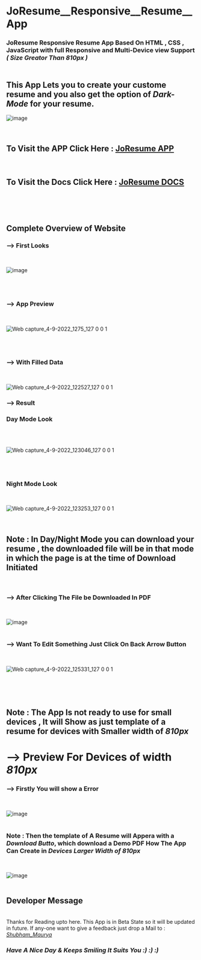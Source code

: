 # JoResume__Responsive__Resume__App


 ### JoResume Responsive Resume App Based On HTML , CSS , JavaScript with full Responsive and Multi-Device view Support <i><b>( Size Greator Than 810px )</i></b><br><br>
 
 ## This App Lets you to create your custome resume and you also get the option of <i><b>Dark-Mode</i></b> for your resume.<br>
 
 ![image](https://user-images.githubusercontent.com/65014926/188300526-3df6adfe-ece0-4846-ba6d-0ba15e72387b.png)



<br>

## To Visit the APP Click Here : <a href = "https://shubham996633.github.io/JoResume__Responsive__Resume__App/">JoResume APP</a> 

<br>

## To Visit the Docs Click Here : <a href = "https://github.com/Shubham996633/JoResume__Responsive__Resume__App/blob/main/JoResume%20Docs.md">JoResume DOCS</a> 



<br><br><br>


## Complete Overview of Website

### --> First Looks

<br>

![image](https://user-images.githubusercontent.com/65014926/188300746-32b7a2f8-c8f6-4715-9808-621d8f889d04.png)

<br>
<br>

### --> App Preview

<br>

![Web capture_4-9-2022_1275_127 0 0 1](https://user-images.githubusercontent.com/65014926/188300857-1612fb24-17e4-4f56-bb9f-e7d000b62b08.jpeg)

<br>
<br>

### --> With Filled Data 

<br>

![Web capture_4-9-2022_122527_127 0 0 1](https://user-images.githubusercontent.com/65014926/188301443-49bdfd71-f7a3-478b-8c7f-5e68523bb2f1.jpeg)


### --> Result 

### Day Mode Look

<br>

<br>

![Web capture_4-9-2022_123046_127 0 0 1](https://user-images.githubusercontent.com/65014926/188301562-1b412a74-dfc2-4c31-8e93-c348b4527860.jpeg)

<br>
<br>

### Night Mode Look

<br>

![Web capture_4-9-2022_123253_127 0 0 1](https://user-images.githubusercontent.com/65014926/188301612-0d6ccfc8-e5bf-4a37-843c-7a94d1327ffa.jpeg)

<br>

## Note : In Day/Night Mode you can download your resume , the downloaded file will be in that mode in which the page is at the time of Download Initiated


<br>

### --> After Clicking The File be Downloaded In PDF
<br>

![image](https://user-images.githubusercontent.com/65014926/188302248-bc033a0d-f2d2-43f8-abb7-df8a9d9485bf.png)
<br>
<br>


### --> Want To Edit Something Just Click On Back Arrow Button 
<br>



![Web capture_4-9-2022_125331_127 0 0 1](https://user-images.githubusercontent.com/65014926/188302361-ad2f6e71-3aea-4501-bddf-93ecc36b977c.jpeg)


<br>
<br><br>

## Note : The App Is not ready to use for small devices , It will Show as just template of a resume for devices with Smaller width of <b><i> 810px </i></b>


# --> Preview For Devices of width <b><i> 810px </i></b>

### --> Firstly You will show a Error 
<br>

![image](https://user-images.githubusercontent.com/65014926/188302591-158f88b4-6503-4532-bdd9-31c68e1c9220.png)
<br>
<br>

### Note : Then the template of A Resume will Appera with a <i><b>Download Butto</i></b>, which download a Demo PDF How The App Can Create in <i><b>Devices Larger Width of 810px</i></b>
<br>

![image](https://user-images.githubusercontent.com/65014926/188302685-91f741da-500c-43ba-9886-3afbb4947970.png)
<br>
<br>

## Developer Message 
<br>
 Thanks for Reading upto here. This App is in Beta State so it will be updated in future. If any-one want to give a feedback just drop a 
 Mail to : <i><a href = "mailto:shubhammaurya996633+work@gmail.com"> Shubham_Maurya</a></i></b> </a>
 
 ### <i><b>Have A Nice Day & Keeps Smiling It Suits You :) :) :)</i></b>
